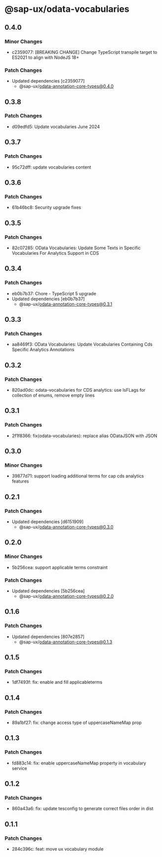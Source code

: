# @sap-ux/odata-vocabularies

## 0.4.0

### Minor Changes

-   c2359077: [BREAKING CHANGE] Change TypeScript transpile target to ES2021 to align with NodeJS 18+

### Patch Changes

-   Updated dependencies [c2359077]
    -   @sap-ux/odata-annotation-core-types@0.4.0

## 0.3.8

### Patch Changes

-   d09edfd5: Update vocabularies June 2024

## 0.3.7

### Patch Changes

-   95c72dff: update vocabularies content

## 0.3.6

### Patch Changes

-   61b46bc8: Security upgrade fixes

## 0.3.5

### Patch Changes

-   82c07285: OData Vocabularies: Update Some Texts in Specific Vocabularies For Analytics Support in CDS

## 0.3.4

### Patch Changes

-   eb0b7b37: Chore - TypeScript 5 upgrade
-   Updated dependencies [eb0b7b37]
    -   @sap-ux/odata-annotation-core-types@0.3.1

## 0.3.3

### Patch Changes

-   aa8469f3: OData Vocabularies: Update Vocabularies Containing Cds Specific Analytics Annotations

## 0.3.2

### Patch Changes

-   820ad0dc: odata-vocabularies for CDS analytics: use IsFLags for collection of enums, remove empty lines

## 0.3.1

### Patch Changes

-   2f1f8366: fix(odata-vocabularies): replace alias ODataJSON with JSON

## 0.3.0

### Minor Changes

-   39877d71: support loading additional terms for cap cds analytics features

## 0.2.1

### Patch Changes

-   Updated dependencies [d6151909]
    -   @sap-ux/odata-annotation-core-types@0.3.0

## 0.2.0

### Minor Changes

-   5b256cea: support applicable terms constraint

### Patch Changes

-   Updated dependencies [5b256cea]
    -   @sap-ux/odata-annotation-core-types@0.2.0

## 0.1.6

### Patch Changes

-   Updated dependencies [807e2857]
    -   @sap-ux/odata-annotation-core-types@0.1.3

## 0.1.5

### Patch Changes

-   1df7493f: fix: enable and fill applicableterms

## 0.1.4

### Patch Changes

-   89a1bf27: fix: change access type of uppercaseNameMap prop

## 0.1.3

### Patch Changes

-   fd883c14: fix: enable uppercaseNameMap property in vocabulary service

## 0.1.2

### Patch Changes

-   860a43a6: fix: update tesconfig to generate correct files order in dist

## 0.1.1

### Patch Changes

-   284c396c: feat: move ux vocabulary module
